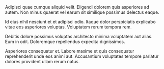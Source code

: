 Adipisci quae cumque aliquid velit. Eligendi dolorem quis asperiores ad autem. Non minus quaerat vel earum sit similique possimus delectus eaque.
 Id eius nihil nesciunt et et adipisci odio. Itaque dolor perspiciatis explicabo vitae eos asperiores voluptas. Voluptatem rerum tempora rem.
 Debitis dolore possimus voluptas architecto minima voluptatem aut alias. Eum in odit. Doloremque repellendus expedita dignissimos.
 Asperiores consequatur et. Labore maxime et quis consequatur reprehenderit unde eos animi aut. Accusantium voluptates tempore pariatur dolores provident ullam rerum natus.